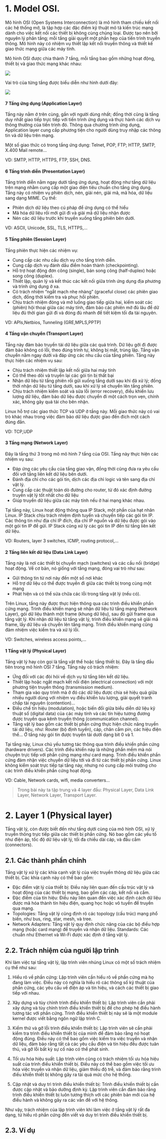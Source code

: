 # 1. Model OSI.

Mô hình OSI (Open Systems Interconnection) là mô hình tham chiếu kết nối các hệ thống mở, là tập hợp các đặc điểm kỹ thuật mô tả kiến trúc mạng dành cho việc kết nối các thiết bị không cùng chủng loại. Được tạo nên bởi nguyên lý phân tầng; mỗi tầng giải quyết một phần hẹp của tiến trình truyền thông. Mô hình này có nhiệm vụ thiết lập kết nối truyền thông và thiết kế giao thức mạng giữa các máy tính.

Mô hình OSI được chia thành 7 tầng, mỗi tầng bao gồm những hoạt động, thiết
bị và giao thức mạng khác nhau:

![](img/osi-model-1.jpg)

Vai trò của từng tầng được biểu diễn như hình dưới đây:

![](img/7-layer.png)

#### 7 Tầng ứng dụng (Application Layer)

Tầng này nằm ở trên cùng, gần với người dùng nhất; đồng thời cũng là tầng duy nhất giao tiếp trực tiếp với tiến trình ứng dụng và thực hành các dịch vụ thông thường của tiến trình đó. Thông qua chương trình ứng dụng, Application layer cung cấp phương tiện cho người dùng truy nhập các thông tin và dữ liệu trên mạng.

Một số giao thức có trong tầng ứng dụng: Telnet, POP, FTP; HTTP, SMTP, X.400 Mail remote…

VD: SMTP, HTTP, HTTPS, FTP, SSH, DNS.

#### 6 Tầng trình diễn (Presentation Layer)

Tầng trình diễn nằm ngay dưới tầng ứng dụng, hoạt động như tầng dữ liệu trên mạng nhằm cung cấp một giao diện tiêu chuẩn cho tầng ứng dụng. Tầng này có nhiệm vụ phiên dịch, nén, giải nén, giải mã, mã hóa, dữ liệu sang dạng MIME. Cụ thể:

- Phiên dịch dữ liệu theo cú pháp để ứng dụng có thể hiểu
- Mã hóa dữ liệu rồi mới gửi đi và giải mã dữ liệu nhận được
- Nén các dữ liệu trước khi truyền xuống tầng phiên bên dưới.

VD: ASCII, Unicode, SSL, TLS, HTTPS,...

#### 5 Tầng phiên (Session Layer)

Tầng phiên thực hiện các nhiệm vụ:

- Cung cấp các nhu cầu dịch vụ cho tầng trình diễn.
- Cung cấp dịch vụ đánh dấu điểm hoàn thành (checkpointing).
- Hỗ trợ hoạt động đơn công (single), bán song công (half-duplex) hoặc song công (duplex).
- Thiết lập, quản lý và kết thúc các kết nối giữa trình ứng dụng địa phương và trình ứng dụng ở xa.
- Có trách nhiệm “ngắt mạch nhẹ nhàng” (graceful close) các phiên giao dịch, đồng thời kiểm tra và phục hồi phiên.
- Chịu trách nhiệm đóng và mở luồng giao tiếp giữa hai, kiểm soát các (phiên) hội thoại giữa các máy tính, đảm bảo các phiên mở đủ lâu để dữ liệu đủ thời gian gửi đi và đóng đủ nhanh để tiết kiệm tối đa tài nguyên.

VD: APIs,Netbios, Tunneling (GRE,MPLS,PPTP)


#### 4 Tầng vận chuyển (Transport Layer)

Tầng này đảm bảo truyền tải dữ liệu giữa các quá trình. Dữ liệu gởi đi được
đảm bảo không có lỗi, theo đúng trình tự, không bị mất, trùng lặp. Tầng vận chuyển nằm ngay dưới và đáp ứng các nhu cầu của tầng phiên. Tầng này thực hiện các nhiệm vụ sau:

- Chịu trách nhiệm thiết lập kết nối giữa hai máy tính
- Có thể theo dõi và truyền lại các gói tin bị thất bại
- Nhận dữ liệu từ tầng phiên rồi gửi xuống tầng dưới sau khi đã xử lý; đồng thời nhận dữ liệu từ tầng dưới, sau khi xử lý sẽ chuyển lên tầng phiên.
- Chịu trách nhiệm kiểm soát và sửa lỗi (error recovery), điều khiển lưu lượng dữ liệu, đảm bảo dữ liệu được chuyển đi một cách trọn vẹn, chính xác, không gây quá tải cho bên nhận.

Linux hỗ trợ các giao thức TCP và UDP ở tầng này. Mỗi giao thức này có vai trò khác nhau trong việc đảm bảo dữ liệu được giao đến đích một cách đúng đắn.

VD: TCP,UDP

#### 3 Tầng mạng (Network Layer)

Đây là tầng thứ 3 trong mô mô hình 7 tầng của OSI. Tầng này thực hiện các nhiệm vụ sau:

- Đáp ứng các yêu cầu của tầng giao vận, đồng thời cũng đưa ra yêu cầu đối với tầng liên kết dữ liệu bên dưới.
- Đánh địa chỉ cho các gói tin, dịch các địa chỉ logic và tên sang địa chỉ vật lý.
- Cung cấp các thuật toán dò đường cho router, từ đó xác định đường truyền vật lý tốt nhất cho dữ liệu
- Giúp truyền dữ liệu giữa các máy tính nếu ở hai mạng khác nhau.

Tại tầng này, Linux hoạt động thông qua IP Stack, một phần của hạt nhân Linux. IP Stack chịu trách nhiệm định tuyến và chuyển tiếp các gói tin IP. Các thông tin như địa chỉ IP đích, địa chỉ IP nguồn và dữ liệu được gói vào một gói tin IP để gửi. IP Stack cũng xử lý các gói tin IP đến từ tầng liên kết dữ liệu.

VD: Routers, layer 3 switches, ICMP, routing protocol,...

#### 2 Tầng liên kết dữ liệu (Data Link Layer)

Tầng này là nơi các thiết bị chuyển mạch (switches) và các cầu nối (bridge) hoạt động. Về cơ bản, nó giống với tầng mạng, đóng vai trò như sau:

- Gửi thông tin từ nơi này đến một số nơi khác
- Hỗ trợ dữ liệu có thể được truyền đi giữa các thiết bị trong cùng một mạng
- Phát hiện và có thể sửa chữa các lỗi trong tầng vật lý (nếu có).

Trên Linux, tầng này được thực hiện thông qua các trình điều khiển phần cứng mạng. Trình điều khiển mạng sẽ nhận dữ liệu từ tầng mạng (Network Layer), gói dữ liệu thành một frame (khung dữ liệu), sau đó gửi frame qua tầng vật lý. Khi nhận dữ liệu từ tầng vật lý, trình điều khiển mạng sẽ giải mã frame, lấy dữ liệu và chuyển lên tầng mạng. Trình điều khiển mạng cũng đảm nhiệm việc kiểm tra và xử lý lỗi.

VD: Switches, wireless access points,...

#### 1 Tầng vật lý (Physical Layer)

Tầng vật lý hay còn gọi là tầng vật thể hoặc tầng thiết bị. Đây là tầng đầu tiên trong mô hình OSI 7 tầng. Tầng này có trách nhiệm:

- Ứng đối với các đòi hỏi về dịch vụ từ tầng liên kết dữ liệu.
- Thiết lập hoặc ngắt mạch kết nối điện (electrical connection) với một phương tiện truyền thông (transmission medium).
- Tham gia vào quy trình mà ở đó các dữ liệu được chia sẻ hiệu quả giữa nhiều người dùng với nhiệm vụ điều khiển lưu lượng, giải quyết tranh chấp tài nguyên (contention)…
- Điều chế tín hiệu (modulation), hoặc biến đổi giữa biểu diễn dữ liệu kỹ thuật số (digital data) của các máy tính và các tín hiệu tương đương được truyền qua kênh truyền thông (communication channel).
- Tầng vật lý bao gồm các thiết bị phần cứng thực hiện chức năng truyền tải dữ liệu, như: Router (bộ định tuyến), cáp, chân cắm pin, các hiệu điện thế… Ở tầng này gói tin được truyền tải dưới dạng bit 0 và 1.

Tại tầng này, Linux chủ yếu tương tác thông qua trình điều khiển phần cứng (hardware drivers). Các trình điều khiển này là những phần mềm mà nói chuyện trực tiếp với phần cứng mạng như card mạng. Trình điều khiển phần cứng đảm nhận việc chuyển dữ liệu tới và đi từ các thiết bị phần cứng. Linux không kiểm soát trực tiếp tại tầng này, nhưng nó cung cấp môi trường cho các trình điều khiển phần cứng hoạt động.

VD: Cable, Network cards, wifi, media converters...

> Trong bài này ta tập trung và 4 layer đầu: Physical Layer, Data Link Layer, Network Layer, Transport Layer.

# 2. Layer 1 (Physical layer)

Tầng vật lý, còn được biết đến như tầng dưới cùng của mô hình OSI, xử lý truyền thông trực tiếp giữa các thiết bị phần cứng. Nó bao gồm các yếu tố như điện áp, tốc độ dữ liệu vật lý, tối đa chiều dài cáp, và đầu cắm (connectors).

## 2.1. Các thành phần chính

Tầng vật lý xử lý các khía cạnh vật lý của việc truyền thông dữ liệu giữa các thiết bị. Các khía cạnh này có thể bao gồm:

- Đặc điểm vật lý của thiết bị: Điều này liên quan đến cấu trúc vật lý và hoạt động của các thiết bị mạng, bao gồm các cáp, kết nối và cắm.
- Đặc điểm của tín hiệu: Điều này liên quan đến việc xác định cách dữ liệu được mã hóa thành tín hiệu điện, quang học hoặc vô tuyến để truyền qua mạng.
- Topologies: Tầng vật lý cũng định rõ các topology (cấu trúc) mạng phổ biến, như bus, ring, star, mesh, và tree.
- Network Adapters: Tầng vật lý quy định chức năng của các bộ điều hợp mạng (hoặc card mạng) để truyền và nhận dữ liệu.
Standards: Các chuẩn như Ethernet và Wi-Fi được xác định ở tầng vật lý.

## 2.2. Trách nhiệm của người lập trình

Khi làm việc tại tầng vật lý, lập trình viên nhúng Linux có một số trách nhiệm cụ thể như sau:

1. Hiểu rõ về phần cứng: Lập trình viên cần hiểu rõ về phần cứng mà họ đang làm việc. Điều này có nghĩa là hiểu rõ các thông số kỹ thuật của phần cứng, các yêu cầu về điện áp và tín hiệu, và cách các thiết bị giao tiếp với nhau.

1. Xây dựng và tùy chỉnh trình điều khiển thiết bị: Lập trình viên cần phải xây dựng và tùy chỉnh trình điều khiển thiết bị để cho phép hệ điều hành tương tác với phần cứng. Trình điều khiển thiết bị này sẽ là một module kernel được viết bằng ngôn ngữ lập trình C.

1. Kiểm thử và gỡ lỗi trình điều khiển thiết bị: Lập trình viên sẽ cần phải kiểm tra trình điều khiển thiết bị của mình để đảm bảo rằng nó hoạt động đúng. Điều này có thể bao gồm việc kiểm tra việc truyền và nhận dữ liệu, đảm bảo rằng tất cả các yêu cầu điện và tín hiệu đều được tuân thủ, và gỡ lỗi bất kỳ sự cố nào có thể phát sinh.

1. Tối ưu hóa hiệu suất: Lập trình viên cũng có trách nhiệm tối ưu hóa hiệu suất của trình điều khiển thiết bị. Điều này có thể bao gồm việc tối ưu hóa việc truyền và nhận dữ liệu, giảm thiểu độ trễ, và đảm bảo rằng trình điều khiển thiết bị không gây ra tải quá mức cho hệ thống.

1. Cập nhật và duy trì trình điều khiển thiết bị: Trình điều khiển thiết bị cần được cập nhật và bảo dưỡng định kỳ. Lập trình viên cần đảm bảo rằng trình điều khiển thiết bị luôn tương thích với các phiên bản mới của hệ điều hành và không gây ra các vấn đề với hệ thống.

Như vậy, trách nhiệm của lập trình viên khi làm việc ở tầng vật lý rất đa dạng, từ hiểu rõ phần cứng đến viết và duy trì trình điều khiển thiết bị.

## 2.3. Ví dụ

